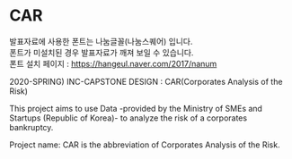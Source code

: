 # CAR
발표자료에 사용한 폰트는 나눔글꼴(나눔스퀘어) 입니다.  
폰트가 미설치된 경우 발표자료가 깨져 보일 수 있습니다.  
폰트 설치 페이지 : https://hangeul.naver.com/2017/nanum

2020-SPRING) INC-CAPSTONE DESIGN :  CAR(Corporates Analysis of the Risk)

This project aims to use Data -provided by the Ministry of SMEs and Startups (Republic of Korea)-
to analyze the risk of a corporates bankruptcy.

Project name: CAR is the abbreviation of Corporates Analysis of the Risk.
